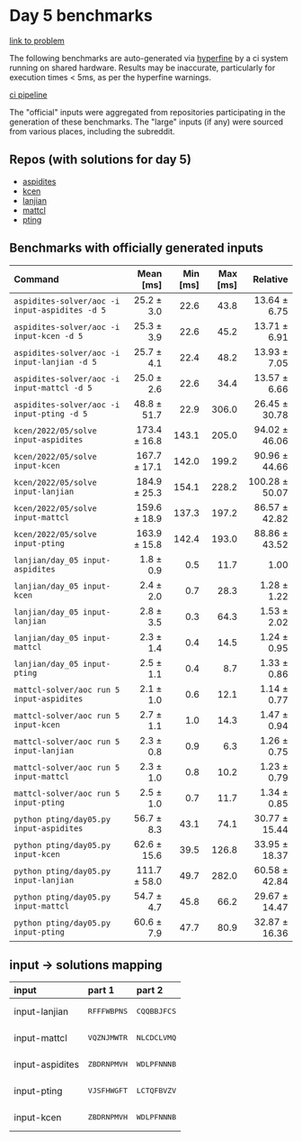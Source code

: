 # Day 5 benchmarks

[link to problem](http://adventofcode.com/2022/day/5)

The following benchmarks are auto-generated via [hyperfine](https://github.com/sharkdp/hyperfine) by a ci system running on shared hardware. Results may be inaccurate, particularly for execution times < 5ms, as per the hyperfine warnings.

[ci pipeline](http://ci.papercode.net:8080/teams/aoc2022/pipelines/aoc-compare-2022)

The "official" inputs were aggregated from repositories participating in the generation of these benchmarks. The "large" inputs (if any) were sourced from various places, including the subreddit.

## Repos (with solutions for day 5)


- [aspidites](https://github.com/aspidites/aoc2022)
- [kcen](https://github.com/kcen/AdventOfCode)
- [lanjian](https://github.com/LanJian/aoc-2022)
- [mattcl](https://github.com/mattcl/aoc2022)
- [pting](https://github.com/pting/aoc2022)

## Benchmarks with officially generated inputs
| Command | Mean [ms] | Min [ms] | Max [ms] | Relative |
|:---|---:|---:|---:|---:|
| `aspidites-solver/aoc -i input-aspidites -d 5` | 25.2 ± 3.0 | 22.6 | 43.8 | 13.64 ± 6.75 |
| `aspidites-solver/aoc -i input-kcen -d 5` | 25.3 ± 3.9 | 22.6 | 45.2 | 13.71 ± 6.91 |
| `aspidites-solver/aoc -i input-lanjian -d 5` | 25.7 ± 4.1 | 22.4 | 48.2 | 13.93 ± 7.05 |
| `aspidites-solver/aoc -i input-mattcl -d 5` | 25.0 ± 2.6 | 22.6 | 34.4 | 13.57 ± 6.66 |
| `aspidites-solver/aoc -i input-pting -d 5` | 48.8 ± 51.7 | 22.9 | 306.0 | 26.45 ± 30.78 |
| `kcen/2022/05/solve input-aspidites` | 173.4 ± 16.8 | 143.1 | 205.0 | 94.02 ± 46.06 |
| `kcen/2022/05/solve input-kcen` | 167.7 ± 17.1 | 142.0 | 199.2 | 90.96 ± 44.66 |
| `kcen/2022/05/solve input-lanjian` | 184.9 ± 25.3 | 154.1 | 228.2 | 100.28 ± 50.07 |
| `kcen/2022/05/solve input-mattcl` | 159.6 ± 18.9 | 137.3 | 197.2 | 86.57 ± 42.82 |
| `kcen/2022/05/solve input-pting` | 163.9 ± 15.8 | 142.4 | 193.0 | 88.86 ± 43.52 |
| `lanjian/day_05 input-aspidites` | 1.8 ± 0.9 | 0.5 | 11.7 | 1.00 |
| `lanjian/day_05 input-kcen` | 2.4 ± 2.0 | 0.7 | 28.3 | 1.28 ± 1.22 |
| `lanjian/day_05 input-lanjian` | 2.8 ± 3.5 | 0.3 | 64.3 | 1.53 ± 2.02 |
| `lanjian/day_05 input-mattcl` | 2.3 ± 1.4 | 0.4 | 14.5 | 1.24 ± 0.95 |
| `lanjian/day_05 input-pting` | 2.5 ± 1.1 | 0.4 | 8.7 | 1.33 ± 0.86 |
| `mattcl-solver/aoc run 5 input-aspidites` | 2.1 ± 1.0 | 0.6 | 12.1 | 1.14 ± 0.77 |
| `mattcl-solver/aoc run 5 input-kcen` | 2.7 ± 1.1 | 1.0 | 14.3 | 1.47 ± 0.94 |
| `mattcl-solver/aoc run 5 input-lanjian` | 2.3 ± 0.8 | 0.9 | 6.3 | 1.26 ± 0.75 |
| `mattcl-solver/aoc run 5 input-mattcl` | 2.3 ± 1.0 | 0.8 | 10.2 | 1.23 ± 0.79 |
| `mattcl-solver/aoc run 5 input-pting` | 2.5 ± 1.0 | 0.7 | 11.7 | 1.34 ± 0.85 |
| `python pting/day05.py input-aspidites` | 56.7 ± 8.3 | 43.1 | 74.1 | 30.77 ± 15.44 |
| `python pting/day05.py input-kcen` | 62.6 ± 15.6 | 39.5 | 126.8 | 33.95 ± 18.37 |
| `python pting/day05.py input-lanjian` | 111.7 ± 58.0 | 49.7 | 282.0 | 60.58 ± 42.84 |
| `python pting/day05.py input-mattcl` | 54.7 ± 4.7 | 45.8 | 66.2 | 29.67 ± 14.47 |
| `python pting/day05.py input-pting` | 60.6 ± 7.9 | 47.7 | 80.9 | 32.87 ± 16.36 |

## input -> solutions mapping
|input|part 1|part 2|
|:---|:---|:---|
|input-lanjian|<pre>RFFFWBPNS</pre>|<pre>CQQBBJFCS</pre>|
|input-mattcl|<pre>VQZNJMWTR</pre>|<pre>NLCDCLVMQ</pre>|
|input-aspidites|<pre>ZBDRNPMVH</pre>|<pre>WDLPFNNNB</pre>|
|input-pting|<pre>VJSFHWGFT</pre>|<pre>LCTQFBVZV</pre>|
|input-kcen|<pre>ZBDRNPMVH</pre>|<pre>WDLPFNNNB</pre>|
